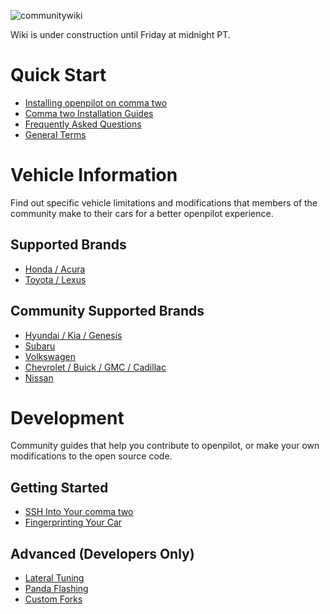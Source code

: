![communitywiki](https://user-images.githubusercontent.com/37757984/81886963-eaf4f380-9552-11ea-9206-164dcec6374c.jpeg)

Wiki is under construction until Friday at midnight PT.

# Quick Start
* [Installing openpilot on comma two](https://github.com/commaai/openpilot/wiki/Installing-openpilot)
* [Comma two Installation Guides](https://github.com/commaai/openpilot/wiki/Installation-Guides)
* [Frequently Asked Questions](https://github.com/commaai/openpilot/wiki/FAQ)
* [General Terms](https://github.com/commaai/openpilot/wiki/General-Terms)

# Vehicle Information
Find out specific vehicle limitations and modifications that members of the community make to their cars for a better openpilot experience.
## Supported Brands
* [Honda / Acura](https://github.com/commaai/openpilot/wiki/Honda-Acura)
* [Toyota / Lexus](https://github.com/commaai/openpilot/wiki/Toyota-Lexus)

## Community Supported Brands
* [Hyundai / Kia / Genesis](https://github.com/commaai/openpilot/wiki/Hyundai-Kia-Genesis)
* [Subaru](https://github.com/commaai/openpilot/wiki/Subaru)
* [Volkswagen](https://github.com/commaai/openpilot/wiki/Volkswagen)
* [Chevrolet / Buick / GMC / Cadillac](https://github.com/commaai/openpilot/wiki/GM)
* [Nissan](https://github.com/commaai/openpilot/wiki/Nissan)

# Development
Community guides that help you contribute to openpilot, or make your own modifications to the open source code.
## Getting Started
* [SSH Into Your comma two](https://github.com/commaai/openpilot/wiki/SSH)
* [Fingerprinting Your Car](https://github.com/commaai/openpilot/wiki/Fingerprinting)

## Advanced (Developers Only)
* [Lateral Tuning](https://github.com/commaai/openpilot/wiki/Tuning)
* [Panda Flashing](https://github.com/commaai/openpilot/wiki/Panda-Flashing)
* [Custom Forks](https://github.com/commaai/openpilot/wiki/Forks)